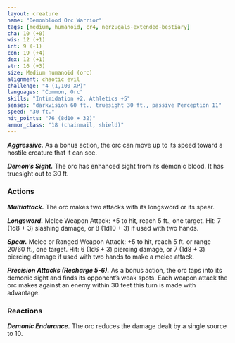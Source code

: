 ```yaml
---
layout: creature
name: "Demonblood Orc Warrior"
tags: [medium, humanoid, cr4, nerzugals-extended-bestiary]
cha: 10 (+0)
wis: 12 (+1)
int: 9 (-1)
con: 19 (+4)
dex: 12 (+1)
str: 16 (+3)
size: Medium humanoid (orc)
alignment: chaotic evil
challenge: "4 (1,100 XP)"
languages: "Common, Orc"
skills: "Intimidation +2, Athletics +5"
senses: "darkvision 60 ft., truesight 30 ft., passive Perception 11"
speed: "30 ft."
hit_points: "76 (8d10 + 32)"
armor_class: "18 (chainmail, shield)"
---
```


***Aggressive.*** As a bonus action, the orc can move up
to its speed toward a hostile creature that it can
see.

***Demon’s Sight.*** The orc has enhanced sight from its
demonic blood. It has truesight out to 30 ft.

### Actions

***Multiattack.*** The orc makes two attacks with its
longsword or its spear.

***Longsword.*** Melee Weapon Attack: +5 to hit, reach
5 ft., one target. Hit: 7 (1d8 + 3) slashing damage,
or 8 (1d10 + 3) if used with two hands.

***Spear.*** Melee or Ranged Weapon Attack: +5 to hit,
reach 5 ft. or range 20/60 ft., one target. Hit: 6
(1d6 + 3) piercing damage, or 7 (1d8 + 3) piercing
damage if used with two hands to make a melee
attack.

***Precision Attacks (Recharge 5-6).*** As a bonus action,
the orc taps into its demonic sight and finds its
opponent’s weak spots. Each weapon attack the orc
makes against an enemy within 30 feet this turn is
made with advantage.

### Reactions

***Demonic Endurance.*** The orc reduces the damage
dealt by a single source to 10.
